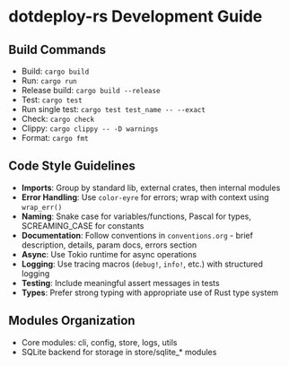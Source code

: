 # dotdeploy-rs Development Guide

## Build Commands
- Build: `cargo build`
- Run: `cargo run`
- Release build: `cargo build --release`
- Test: `cargo test`
- Run single test: `cargo test test_name -- --exact`
- Check: `cargo check`
- Clippy: `cargo clippy -- -D warnings`
- Format: `cargo fmt`

## Code Style Guidelines
- **Imports**: Group by standard lib, external crates, then internal modules
- **Error Handling**: Use `color-eyre` for errors; wrap with context using `wrap_err()`
- **Naming**: Snake case for variables/functions, Pascal for types, SCREAMING_CASE for constants
- **Documentation**: Follow conventions in `conventions.org` - brief description, details, param docs, errors section
- **Async**: Use Tokio runtime for async operations
- **Logging**: Use tracing macros (`debug!`, `info!`, etc.) with structured logging
- **Testing**: Include meaningful assert messages in tests
- **Types**: Prefer strong typing with appropriate use of Rust type system

## Modules Organization
- Core modules: cli, config, store, logs, utils
- SQLite backend for storage in store/sqlite_* modules